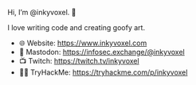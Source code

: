 Hi, I’m @inkyvoxel. 👋

I love writing code and creating goofy art.

- 🌐 Website: https://www.inkyvoxel.com
- 🦣 Mastodon: https://infosec.exchange/@inkyvoxel
- 📺 Twitch: https://twitch.tv/inkyvoxel
- 🧑‍💻 TryHackMe: https://tryhackme.com/p/inkyvoxel

<!---
inkyvoxel/inkyvoxel is a ✨ special ✨ repository because its `README.md` (this file) appears on your GitHub profile.
You can click the Preview link to take a look at your changes.
--->
